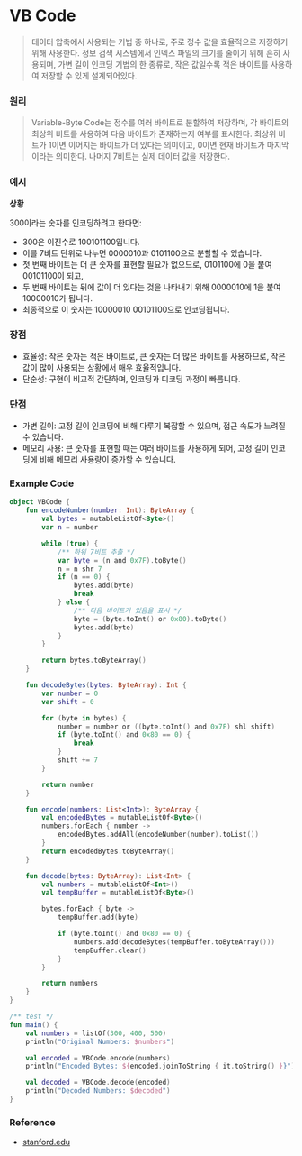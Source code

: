 # VB Code

> 데이터 압축에서 사용되는 기법 중 하나로, 주로 정수 값을 효율적으로 저장하기 위해 사용한다.
> 정보 검색 시스템에서 인덱스 파일의 크기를 줄이기 위해 흔히 사용되며, 가변 길이 인코딩 기법의 한 종류로, 작은 값일수록 적은 바이트를 사용하여 저장할 수 있게 설계되어있다.

### 원리

> Variable-Byte Code는 정수를 여러 바이트로 분할하여 저장하며, 각 바이트의 최상위 비트를 사용하여 다음 바이트가 존재하는지 여부를 표시한다.
> 최상위 비트가 1이면 이어지는 바이트가 더 있다는 의미이고, 0이면 현재 바이트가 마지막이라는 의미한다. 나머지 7비트는 실제 데이터 값을 저장한다.

### 예시

**상황** 

300이라는 숫자를 인코딩하려고 한다면:

- 300은 이진수로 100101100입니다.
- 이를 7비트 단위로 나누면 0000010과 0101100으로 분할할 수 있습니다.
- 첫 번째 바이트는 더 큰 숫자를 표현할 필요가 없으므로, 0101100에 0을 붙여 00101100이 되고,
- 두 번째 바이트는 뒤에 값이 더 있다는 것을 나타내기 위해 0000010에 1을 붙여 10000010가 됩니다.
- 최종적으로 이 숫자는 10000010 00101100으로 인코딩됩니다.

### 장점

- 효율성: 작은 숫자는 적은 바이트로, 큰 숫자는 더 많은 바이트를 사용하므로, 작은 값이 많이 사용되는 상황에서 매우 효율적입니다.
- 단순성: 구현이 비교적 간단하며, 인코딩과 디코딩 과정이 빠릅니다.

### 단점
- 가변 길이: 고정 길이 인코딩에 비해 다루기 복잡할 수 있으며, 접근 속도가 느려질 수 있습니다.
- 메모리 사용: 큰 숫자를 표현할 때는 여러 바이트를 사용하게 되어, 고정 길이 인코딩에 비해 메모리 사용량이 증가할 수 있습니다.

### Example Code

```kotlin
object VBCode {
    fun encodeNumber(number: Int): ByteArray {
        val bytes = mutableListOf<Byte>()
        var n = number

        while (true) {
            /** 하위 7비트 추출 */
            var byte = (n and 0x7F).toByte()
            n = n shr 7
            if (n == 0) {
                bytes.add(byte)
                break
            } else {
                /** 다음 바이트가 있음을 표시 */
                byte = (byte.toInt() or 0x80).toByte()
                bytes.add(byte)
            }
        }

        return bytes.toByteArray()
    }

    fun decodeBytes(bytes: ByteArray): Int {
        var number = 0
        var shift = 0

        for (byte in bytes) {
            number = number or ((byte.toInt() and 0x7F) shl shift)
            if (byte.toInt() and 0x80 == 0) {
                break
            }
            shift += 7
        }

        return number
    }

    fun encode(numbers: List<Int>): ByteArray {
        val encodedBytes = mutableListOf<Byte>()
        numbers.forEach { number ->
            encodedBytes.addAll(encodeNumber(number).toList())
        }
        return encodedBytes.toByteArray()
    }

    fun decode(bytes: ByteArray): List<Int> {
        val numbers = mutableListOf<Int>()
        val tempBuffer = mutableListOf<Byte>()

        bytes.forEach { byte ->
            tempBuffer.add(byte)

            if (byte.toInt() and 0x80 == 0) {
                numbers.add(decodeBytes(tempBuffer.toByteArray()))
                tempBuffer.clear()
            }
        }

        return numbers
    }
}

/** test */
fun main() {
    val numbers = listOf(300, 400, 500)
    println("Original Numbers: $numbers")

    val encoded = VBCode.encode(numbers)
    println("Encoded Bytes: ${encoded.joinToString { it.toString() }}")

    val decoded = VBCode.decode(encoded)
    println("Decoded Numbers: $decoded")
}
```

### Reference

- [stanford.edu](https://nlp.stanford.edu/IR-book/html/htmledition/variable-byte-codes-1.html)
